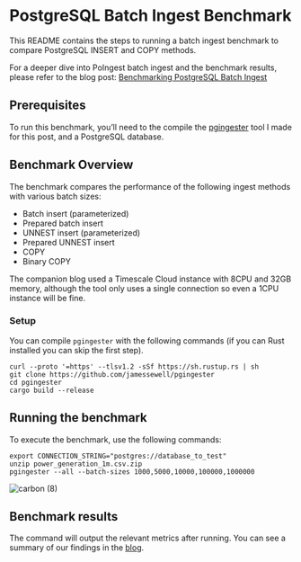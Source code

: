 # PostgreSQL Batch Ingest Benchmark

This README contains the steps to running a batch ingest benchmark to compare PostgreSQL INSERT and COPY methods.

For a deeper dive into PoIngest batch ingest  and the benchmark results, please refer to the blog post: [Benchmarking PostgreSQL Batch Ingest](www.timescale.com/blog/benchmarking-postgresql-batch-ingest/)

## Prerequisites

To run this benchmark, you’ll need to the compile the [pgingester](https://github.com/jamessewell/pgingester) tool I made for this post, and a PostgreSQL database.

## Benchmark Overview

The benchmark compares the performance of the following ingest methods with various batch sizes:

- Batch insert (parameterized)
- Prepared batch insert
- UNNEST insert (parameterized)
- Prepared UNNEST insert
- COPY
- Binary COPY

The companion blog used a Timescale Cloud instance with 8CPU and 32GB memory, although the tool only uses a single connection so even a 1CPU instance will be fine.

### Setup
You can compile `pgingester` with the following commands (if you can Rust installed you can skip the first step).

```
curl --proto '=https' --tlsv1.2 -sSf https://sh.rustup.rs | sh
git clone https://github.com/jamessewell/pgingester
cd pgingester
cargo build --release
```

## Running the benchmark

To execute the benchmark, use the following commands:

```
export CONNECTION_STRING="postgres://database_to_test"
unzip power_generation_1m.csv.zip
pgingester --all --batch-sizes 1000,5000,10000,100000,1000000
```

![carbon (8)](https://github.com/user-attachments/assets/bcafb03c-0c28-4852-bd6d-da15221f24c1)


## Benchmark results

The command will output the relevant metrics after running. You can see a summary of our findings in the [blog](www.timescale.com/blog/benchmarking-postgresql-batch-ingest/).

